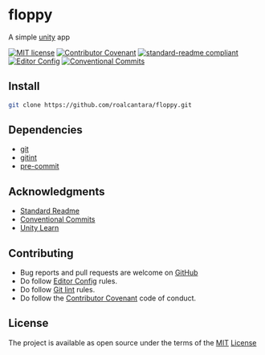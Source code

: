 # floppy

A simple [unity][9] app

[![MIT license](https://img.shields.io/badge/License-MIT-brightgreen.svg)](LICENSE)
[![Contributor Covenant](https://img.shields.io/badge/Contributor%20Covenant-2.0-4baaaa.svg)][2]
[![standard-readme compliant](https://img.shields.io/badge/readme%20style-standard-brightgreen.svg)][5]
[![Editor Config](https://img.shields.io/badge/Editor%20Config-1.0.1-crimson.svg)][4]
[![Conventional Commits](https://img.shields.io/badge/Conventional%20Commits-1.0.0-yellow.svg)][3]

## Install

```sh
git clone https://github.com/roalcantara/floppy.git
```

## Dependencies

- [git][6]
- [gitint][7]
- [pre-commit][8]

## Acknowledgments

- [Standard Readme][5]
- [Conventional Commits][7]
- [Unity Learn][10]

## Contributing

- Bug reports and pull requests are welcome on [GitHub][0]
- Do follow [Editor Config][4] rules.
- Do follow [Git lint][7] rules.
- Do follow the [Contributor Covenant][2] code of conduct.

## License

The project is available as open source under the terms of the [MIT][1] [License](LICENSE)

[0]: https://github.com/roalcantara/Dockers
[1]: https://opensource.org/licenses/MIT 'Open Source Initiative'
[2]: https://contributor-covenant.org 'A Code of Conduct for Open Source Communities'
[3]: https://conventionalcommits.org 'Conventional Commits'
[4]: https://editorconfig.org 'EditorConfig'
[5]: https://github.com/RichardLitt/standard-readme 'Standard Readme'
[6]: https://git-scm.com 'Git'
[7]: https://jorisroovers.com/gitlint 'git commit message linter'
[8]: https://pre-commit.com 'A framework for managing and maintaining multi-language pre-commit hooks'
[9]: https://unity.com 'Unity is a cross-platform game engine developed by Unity Technologie'
[10]: https://learn.unity.com 'Unity Learn: Online learning platform that offers courses to help anyone learn to code'
